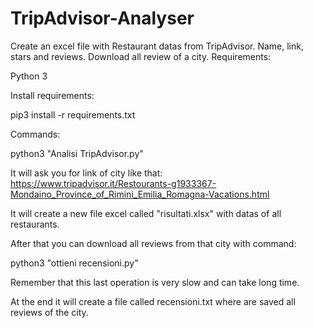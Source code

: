 # TripAdvisor-Analyser
Create an excel file with Restaurant datas from TripAdvisor. Name, link, stars and reviews. Download all review of a city.
Requirements:

Python 3

Install requirements:

pip3 install -r requirements.txt

Commands:

python3 "Analisi TripAdvisor.py"  

It will ask you for link of city like that:
https://www.tripadvisor.it/Restourants-g1933367-Mondaino_Province_of_Rimini_Emilia_Romagna-Vacations.html

It will create a new file excel called "risultati.xlsx" with datas of all restaurants.

After that you can download all reviews from that city with command:

python3 "ottieni recensioni.py"

Remember that this last operation is very slow and can take long time.

At the end it will create a file called recensioni.txt where are saved all reviews of the city.

